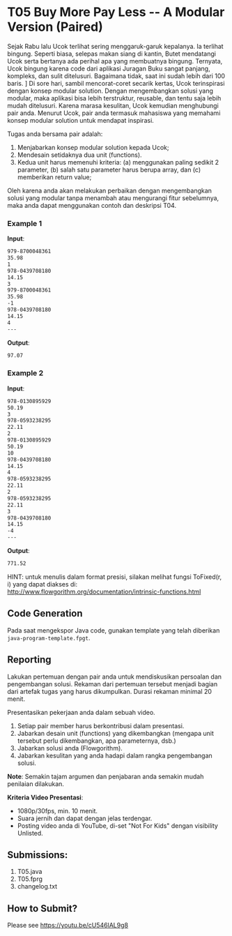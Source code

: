 # T05 Buy More Pay Less -- A Modular Version (Paired)

Sejak Rabu lalu Ucok terlihat sering menggaruk-garuk kepalanya. Ia terlihat bingung. Seperti biasa, selepas makan siang di kantin, Butet mendatangi Ucok serta bertanya ada perihal apa yang membuatnya bingung. Ternyata, Ucok bingung karena code dari aplikasi Juragan Buku sangat panjang, kompleks, dan sulit ditelusuri. Bagaimana tidak, saat ini sudah lebih dari 100 baris.
]
Di sore hari, sambil mencorat-coret secarik kertas, Ucok terinspirasi dengan konsep modular solution. Dengan mengembangkan solusi yang modular, maka aplikasi bisa lebih terstruktur, reusable, dan tentu saja lebih mudah ditelusuri. Karena marasa kesulitan, Ucok kemudian menghubungi pair anda. Menurut Ucok, pair anda termasuk mahasiswa yang memahami konsep modular solution untuk mendapat inspirasi.

Tugas anda bersama pair adalah:
1. Menjabarkan konsep modular solution kepada Ucok;
2. Mendesain setidaknya dua unit (functions).
3. Kedua unit harus memenuhi kriteria: (a) menggunakan paling sedikit 2 parameter, (b) salah satu parameter harus berupa array, dan (c) memberikan return value;

Oleh karena anda akan melakukan perbaikan dengan mengembangkan solusi yang modular tanpa menambah atau mengurangi fitur sebelumnya, maka anda dapat menggunakan contoh dan deskripsi T04.

### Example 1

**Input**:
```bash
979-8700048361
35.98
1
978-0439708180
14.15
3
979-8700048361
35.98
-1
978-0439708180
14.15
4
---

```

**Output**:
```bash
97.07

```

### Example 2

**Input**:
```bash
978-0130895929
50.19
3
978-0593238295
22.11
2
978-0130895929
50.19
10
978-0439708180
14.15
4
978-0593238295
22.11
2
978-0593238295
22.11
3
978-0439708180
14.15
-4
---

```

**Output**:
```bash
771.52

```

HINT: untuk menulis dalam format presisi, silakan melihat fungsi ToFixed(r, i) yang dapat diakses di: http://www.flowgorithm.org/documentation/intrinsic-functions.html 

## Code Generation

Pada saat mengekspor Java code, gunakan template yang telah diberikan ```java-program-template.fpgt```.

## Reporting

Lakukan pertemuan dengan pair anda untuk mendiskusikan persoalan dan pengembangan solusi. Rekaman dari pertemuan tersebut menjadi bagian dari artefak tugas yang harus dikumpulkan. Durasi rekaman minimal 20 menit.

Presentasikan pekerjaan anda dalam sebuah video.
1. Setiap pair member harus berkontribusi dalam presentasi.
2. Jabarkan desain unit (functions) yang dikembangkan (mengapa unit tersebut perlu dikembangkan, apa parameternya, dsb.)
2. Jabarkan solusi anda (Flowgorithm).
3. Jabarkan kesulitan yang anda hadapi dalam rangka pengembangan solusi.

**Note**: Semakin tajam argumen dan penjabaran anda semakin mudah penilaian dilakukan.

**Kriteria Video Presentasi**:
+ 1080p/30fps, min. 10 menit.
+ Suara jernih dan dapat dengan jelas terdengar.
+ Posting video anda di YouTube, di-set "Not For Kids" dengan visibility Unlisted.

## Submissions:

1. T05.java
2. T05.fprg
3. changelog.txt

## How to Submit?

Please see https://youtu.be/cU546lAL9g8